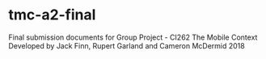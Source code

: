# tmc-a2-final
Final submission documents for Group Project - CI262 The Mobile Context                                                            Developed by Jack Finn, Rupert Garland and Cameron McDermid
2018
